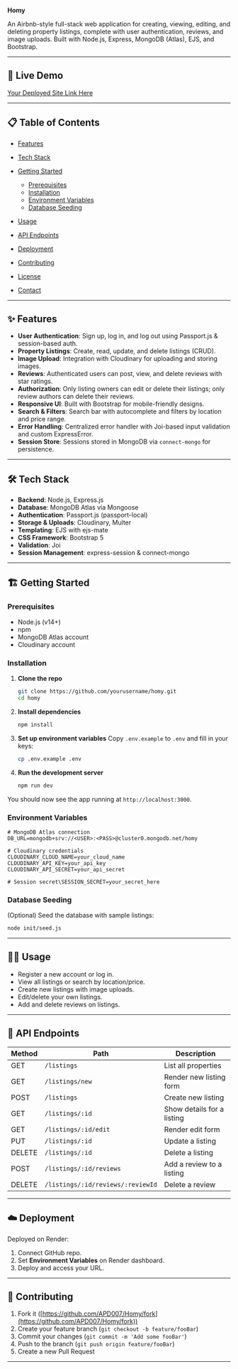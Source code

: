 **Homy**

An Airbnb-style full-stack web application for creating, viewing, editing, and deleting property listings, complete with user authentication, reviews, and image uploads. Built with Node.js, Express, MongoDB (Atlas), EJS, and Bootstrap.

---

## 🚀 Live Demo

[Your Deployed Site Link Here](https://homy-11lv.onrender.com)

---

## 📋 Table of Contents

* [Features](#features)
* [Tech Stack](#tech-stack)
* [Getting Started](#getting-started)

  * [Prerequisites](#prerequisites)
  * [Installation](#installation)
  * [Environment Variables](#environment-variables)
  * [Database Seeding](#database-seeding)
* [Usage](#usage)
* [API Endpoints](#api-endpoints)
* [Deployment](#deployment)
* [Contributing](#contributing)
* [License](#license)
* [Contact](#contact)

---

## ✨ Features

* **User Authentication**: Sign up, log in, and log out using Passport.js & session-based auth.
* **Property Listings**: Create, read, update, and delete listings (CRUD).
* **Image Upload**: Integration with Cloudinary for uploading and storing images.
* **Reviews**: Authenticated users can post, view, and delete reviews with star ratings.
* **Authorization**: Only listing owners can edit or delete their listings; only review authors can delete their reviews.
* **Responsive UI**: Built with Bootstrap for mobile-friendly designs.
* **Search & Filters**: Search bar with autocomplete and filters by location and price range.
* **Error Handling**: Centralized error handler with Joi-based input validation and custom ExpressError.
* **Session Store**: Sessions stored in MongoDB via `connect-mongo` for persistence.

---

## 🛠 Tech Stack

* **Backend**: Node.js, Express.js
* **Database**: MongoDB Atlas via Mongoose
* **Authentication**: Passport.js (passport-local)
* **Storage & Uploads**: Cloudinary, Multer
* **Templating**: EJS with ejs-mate
* **CSS Framework**: Bootstrap 5
* **Validation**: Joi
* **Session Management**: express-session & connect-mongo

---



<!-- Add screenshots of the homepage, listing page, new/edit forms -->



## 🏗 Getting Started

### Prerequisites

* Node.js (v14+)
* npm
* MongoDB Atlas account
* Cloudinary account

### Installation

1. **Clone the repo**

   ```bash
   git clone https://github.com/yourusername/homy.git
   cd homy
   ```

2. **Install dependencies**

   ```bash
   npm install
   ```

3. **Set up environment variables**
   Copy `.env.example` to `.env` and fill in your keys:

   ```bash
   cp .env.example .env
   ```

4. **Run the development server**

   ```bash
   npm run dev
   ```

You should now see the app running at `http://localhost:3000`.

### Environment Variables

```env
# MongoDB Atlas connection
DB_URL=mongodb+srv://<USER>:<PASS>@cluster0.mongodb.net/homy

# Cloudinary credentials
CLOUDINARY_CLOUD_NAME=your_cloud_name
CLOUDINARY_API_KEY=your_api_key
CLOUDINARY_API_SECRET=your_api_secret

# Session secret\SESSION_SECRET=your_secret_here
```

### Database Seeding

(Optional) Seed the database with sample listings:

```bash
node init/seed.js
```

---

## 👨‍💻 Usage

* Register a new account or log in.
* View all listings or search by location/price.
* Create new listings with image uploads.
* Edit/delete your own listings.
* Add and delete reviews on listings.

---

## 📡 API Endpoints

| Method | Path                              | Description                |
| ------ | --------------------------------- | -------------------------- |
| GET    | `/listings`                       | List all properties        |
| GET    | `/listings/new`                   | Render new listing form    |
| POST   | `/listings`                       | Create new listing         |
| GET    | `/listings/:id`                   | Show details for a listing |
| GET    | `/listings/:id/edit`              | Render edit form           |
| PUT    | `/listings/:id`                   | Update a listing           |
| DELETE | `/listings/:id`                   | Delete a listing           |
| POST   | `/listings/:id/reviews`           | Add a review to a listing  |
| DELETE | `/listings/:id/reviews/:reviewId` | Delete a review            |

---

## ☁️ Deployment

Deployed on Render:

1. Connect GitHub repo.
2. Set **Environment Variables** on Render dashboard.
3. Deploy and access your URL.

---



## 🤝 Contributing

1. Fork it ([https://github.com/APD007/Homy/fork](https://github.com/APD007/Homy/fork))
2. Create your feature branch (`git checkout -b feature/fooBar`)
3. Commit your changes (`git commit -m 'Add some fooBar'`)
4. Push to the branch (`git push origin feature/fooBar`)
5. Create a new Pull Request

---

